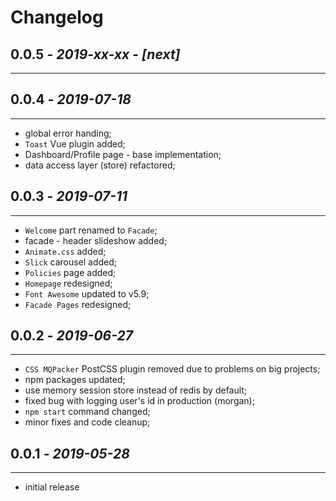 # Changelog

## **0.0.5** - *2019-xx-xx* - **_[next]_**
*******************************************************************************

## **0.0.4** - *2019-07-18*
*******************************************************************************
* global error handing;
* `Toast` Vue plugin added;
* Dashboard/Profile page - base implementation;
* data access layer (store) refactored;

## **0.0.3** - *2019-07-11*
*******************************************************************************
* `Welcome` part renamed to `Facade`;
* facade - header slideshow added;
* `Animate.css` added;
* `Slick` carousel added;
* `Policies` page added;
* `Homepage` redesigned;
* `Font Awesome` updated to v5.9;
* `Facade Pages` redesigned;


## **0.0.2** - *2019-06-27*
*******************************************************************************
* `CSS MQPacker` PostCSS plugin removed due to problems on big projects;
* npm packages updated;
* use memory session store instead of redis by default;
* fixed bug with logging user's id in production (morgan);
* `npm start` command changed;
* minor fixes and code cleanup;


## **0.0.1** - *2019-05-28*
*******************************************************************************
* initial release